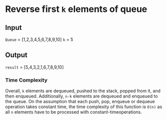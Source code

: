 # Reverse first `k` elements of queue

## Input
`Queue` = [1,2,3,4,5,6,7,8,9,10]    `k` = 5

## Output
`result` = [5,4,3,2,1,6,7,8,9,10]

### Time Complexity
Overall, `k` elements are dequeued, pushed to the stack, popped from it, and then enqueued. Additionally, `n-k` elements are dequeued and enqueued to the queue. On the assumption that each push, pop, enqueue or dequeue operation takes constant time, the time complexity of this function is `O(n)` as all `n` elements have to be processed with constant-time​ operations.